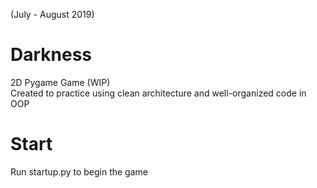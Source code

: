 (July - August 2019)
# Darkness
2D Pygame Game (WIP)  
Created to practice using clean architecture and well-organized code in OOP

# Start
Run startup.py to begin the game
